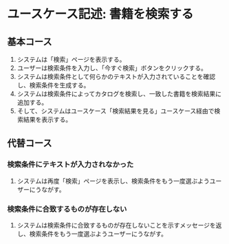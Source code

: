 # ユースケース記述: 書籍を検索する

## 基本コース

1. システムは「検索」ページを表示する。
2. ユーザーは検索条件を入力し、「今すぐ検索」ボタンをクリックする。
3. システムは検索条件として何らかのテキストが入力されていることを確認し、検索条件を生成する。
4. システムは検索条件によってカタログを検索し、一致した書籍を検索結果に追加する。
5. そして、システムはユースケース「検索結果を見る」ユースケース経由で検索結果を表示する。


## 代替コース

### 検索条件にテキストが入力されなかった

1. システムは再度「検索」ページを表示し、検索条件をもう一度選ぶようユーザーにうながす。

### 検索条件に合致するものが存在しない

1. システムは検索条件に合致するものが存在しないことを示すメッセージを返し、検索条件をもう一度選ぶようユーザーにうながす。

